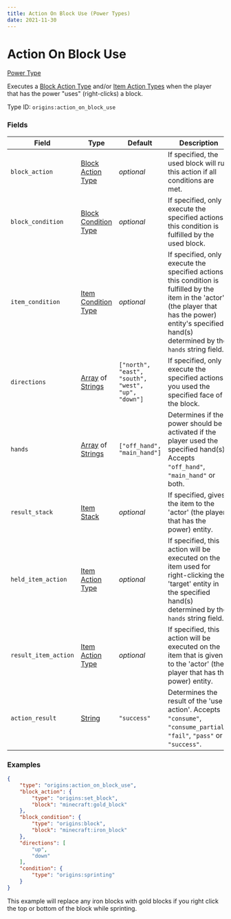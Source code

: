 ```yaml
---
title: Action On Block Use (Power Types)
date: 2021-11-30
---
```


# Action On Block Use

[Power Type](../power_types.md)

Executes a [Block Action Type](../bientity_action_types.md) and/or [Item Action Types](../item_action_types.md) when the player that has the power "uses" (right-clicks) a block.

Type ID: `origins:action_on_block_use`


### Fields

Field | Type | Default | Description
------|------|---------|-------------
`block_action` | [Block Action Type](../block_action_types.md) | _optional_ | If specified, the used block will run this action if all conditions are met.
`block_condition` | [Block Condition Type](../block_condition_types.md) | _optional_ | If specified, only execute the specified actions if this condition is fulfilled by the used block.
`item_condition` | [Item Condition Type](../item_condition_types.md) | _optional_ | If specified, only execute the specified actions if this condition is fulfilled by the item in the 'actor' (the player that has the power) entity's specified hand(s) determined by the `hands` string field.
`directions` |[Array](../data_types/array.md) of [Strings](../data_types/string.md) | `["north", "east", "south", "west", "up", "down"]` | If specified, only execute the specified actions if you used the specified face of the block.
`hands` | [Array](../data_types/array.md) of [Strings](../data_types/string.md) | `["off_hand", "main_hand"]` | Determines if the power should be activated if the player used the specified hand(s). Accepts `"off_hand"`, `"main_hand"` or both.
`result_stack` | [Item Stack](../data_types/item_stack.md) | _optional_ | If specified, gives the item to the 'actor' (the player that has the power) entity.
`held_item_action` | [Item Action Type](../item_action_types.md) | _optional_ | If specified, this action will be executed on the item used for right-clicking the 'target' entity in the specified hand(s) determined by the `hands` string field.
`result_item_action` | [Item Action Type](../item_action_types.md) | _optional_ | If specified, this action will be executed on the item that is given to the 'actor' (the player that has the power) entity.
`action_result` | [String](../data_types/string.md) | `"success"` | Determines the result of the 'use action'. Accepts `"consume"`, `"consume_partial"`, `"fail"`, `"pass"` or `"success"`.


### Examples

```json
{
	"type": "origins:action_on_block_use",
	"block_action": {
		"type": "origins:set_block",
		"block": "minecraft:gold_block"
	},
	"block_condition": {
		"type": "origins:block",
		"block": "minecraft:iron_block"
	},
	"directions": [
		"up",
		"down"
	],
	"condition": {
		"type": "origins:sprinting"
	}
}
```

This example will replace any iron blocks with gold blocks if you right click the top or bottom of the block while sprinting.
